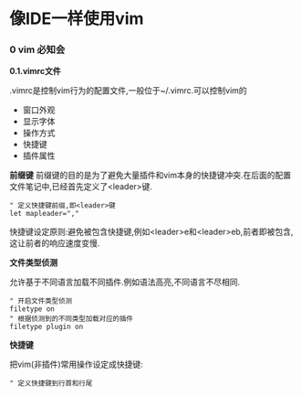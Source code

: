# 像IDE一样使用vim

### 0 vim 必知会

**0.1.vimrc文件**

.vimrc是控制vim行为的配置文件,一般位于~\/.vimrc.可以控制vim的

* 窗口外观
* 显示字体
* 操作方式
* 快捷键
* 插件属性

**前缀键**
前缀键的目的是为了避免大量插件和vim本身的快捷键冲突.在后面的配置文件笔记中,已经首先定义了&lt;leader&gt;键.

```
" 定义快捷键前缀,即<leader>键
let mapleader=","
```

快捷键设定原则:避免被包含快捷键,例如&lt;leader&gt;e和&lt;leader&gt;eb,前者即被包含,这让前者的响应速度变慢.

**文件类型侦测**

允许基于不同语言加载不同插件.例如语法高亮,不同语言不尽相同.

```
" 开启文件类型侦测
filetype on
" 根据侦测到的不同类型加载对应的插件
filetype plugin on
```

**快捷键**

把vim\(非插件\)常用操作设定成快捷键:

```
" 定义快捷键到行首和行尾

```

